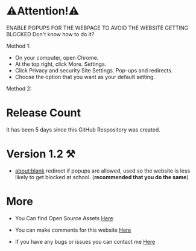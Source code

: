 # ⚠️Attention!⚠️
ENABLE POPUPS FOR THE WEBPAGE TO AVOID THE WEBSITE GETTING BLOCKED
Don't know how to do it?

Method 1:
- On your computer, open Chrome.
- At the top right, click More. Settings.
- Click Privacy and security Site Settings. Pop-ups and redirects.
- Choose the option that you want as your default setting.

Method 2:
# Release Count
It has been 5 days since this GitHub Respository was created.
# Version 1.2 ⚒️
- [about:blank](https://about:blank) redirect if popups are allowed, used so the website is less likely to get blocked at school. (**recommended that you do the same**)
# More
- You Can find Open Source Assets [Here](https://github.com/n-jramirez/Open-Source)

- You can make comments for this website [Here](https://github.com/n-jramirez/n-jramirez.github.io/discussions/1)


- If you have any bugs or issues you can contact me [Here](https://github.com/n-jramirez/n-jramirez.github.io/issues)
